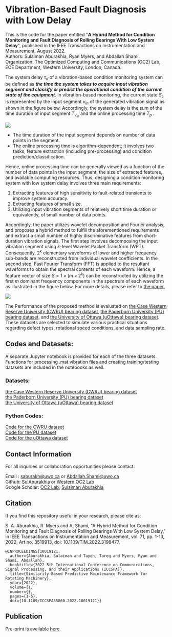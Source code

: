 # Vibration-Based Fault Diagnosis with Low Delay

This is the code for the paper entitled "**A Hybrid Method for Condition Monitoring and Fault Diagnosis of Rolling Bearings With Low System Delay**", published in the IEEE Transactions on Instrumentation and Measurement, August 2022. <br>
Authors: Sulaiman Aburakhia, Ryan Myers, and Abdallah Shami. <br>
Organization: The Optimized Computing and Communications (OC2) Lab, ECE Department, Western University, London, Canada. <br>

The system delay $\tau_d$ of a vibration-based condition monitoring system can be defined as ***the time the system takes to acquire input vibration segment and classify or predict the operational condition of the current state of the equipment***. In vibration-based monitoring, the current state $S_c$ is represented by the input segment $v_{in}$ of the generated vibration signal as shown in the figure below. Accordingly, the system delay is the sum of the time duration of input segment $T_{v_{in}}$ and the online processing time $T_p$ . 


<p float>
<img src="https://github.com/Western-OC2-Lab/Vibration-Based-Fault-Diagnosis-with-Low-Delay/blob/main/Figure_01.png"/> 
</p>


<ul>
<li>The time duration of the input segment depends on number of data points in the segment. 
<li>The online processing time is algorithm-dependent; it involves two tasks, feature extraction (including pre-processing) and condition prediction/classification. <br>
</ul>
Hence, online processing time can be generally viewed as a function of the number of data points in the input segment, the size of extracted features, and available computing resources. Thus, designing a condition monitoring system with low system delay involves three main requirements: <br>

<ol>
  <li>Extracting features of high sensitivity to fault-related transients to improve system accuracy.</li>
  <li>Extracting features of small size.</li>
  <li>Utilizing input vibration segments of relatively short time duration or equivalently, of small number of data points.</li>
</ol>

Accordingly, the paper utilizes wavelet decomposition and Fourier analysis, and proposes a hybrid method to fulfill the aforementioned requirements and extract a small number of highly discriminative features from short-duration vibration signals. The first step involves decomposing the input vibration segment using $k$-level Wavelet Packet Transform (WPT). Consequently, $2^k$ elementary waveforms of lower and higher frequency sub-bands are reconstructed from individual wavelet coefficients.
In the second step, Fast Fourier Transform (FFT) is applied to the resultant waveforms to obtain the spectral contents of each waveform. Hence, a
feature vector of size $S=1×(m×2^k)$ can be reconstructed by utilizing the first $m$ dominant frequency components in the spectrum of each waveform as illustrated in the figure below. For more details, please refer to [the paper.](https://ieeexplore.ieee.org/document/9855510)<bR>
  
<p>
<img src="https://github.com/Western-OC2-Lab/Vibration-Based-Fault-Diagnosis-with-Low-Delay/blob/main/Figure_02.png"/> 
</p>  
  
The Performance of the proposed method is evaluated on [the Case Western Reserve University (CWRU) bearing dataset](https://engineering.case.edu/bearingdatacenter),  [the Paderborn University (PU) bearing dataset](https://mb.uni-paderborn.de/en/kat/main-research/datacenter/bearing-datacenter/data-sets-and-download), and
[the University of Ottawa (uOttawa) bearing dataset](https://data.mendeley.com/datasets/v43hmbwxpm/2). These datasets are selected to simulate various practical situations regarding defect types, rotational speed conditions, and data sampling rate. <br>

## Codes and Datasets:

A separate Jupyter notebook is provided for each of the three datasets. Functions for processing .mat vibration files and creating training/testing datasets are included in the notebooks as well.<br>

### Datasets:<br>
[the Case Western Reserve University (CWRU) bearing dataset](https://engineering.case.edu/bearingdatacenter)<br>
[the Paderborn University (PU) bearing dataset](https://mb.uni-paderborn.de/en/kat/main-research/datacenter/bearing-datacenter/data-sets-and-download)<br>
[the University of Ottawa (uOttawa) bearing dataset](https://data.mendeley.com/datasets/v43hmbwxpm/2)<br>

### Python Codes:<br>
[Code for the CWRU dataset](https://github.com/Western-OC2-Lab/Vibration-Based-Fault-Diagnosis-with-Low-Delay/blob/main/Code_CWRU_Dataset.ipynb)<br>
[Code for the PU dataset](https://github.com/Western-OC2-Lab/Vibration-Based-Fault-Diagnosis-with-Low-Delay/blob/main/Code_PU_Dataset.ipynb)<br>
[Code for the uOttawa dataset](https://github.com/Western-OC2-Lab/Vibration-Based-Fault-Diagnosis-with-Low-Delay/blob/main/Code_uOttawa_Dataset.ipynb)<br>




## Contact Information
For all inquiries or collaboration opportunities please contact: <br>

Email : saburakh@uwo.ca or Abdallah.Shami@uwo.ca <br>
Github: [SulAburakhia](https://github.com/SulAburakhia) or [Western OC2 Lab](https://github.com/Western-OC2-Lab) <br>
Google Scholar: [OC2 Lab](https://scholar.google.com.eg/citations?user=oiebNboAAAAJ&hl=en); [Sulaiman Aburakhia](https://scholar.google.com/citations?user=8x-pPSYAAAAJ&hl=en)




## Citation

If you find this repository useful in your research, please cite as:

S. A. Aburakhia, R. Myers and A. Shami, "A Hybrid Method for Condition Monitoring and Fault Diagnosis of Rolling Bearings With Low System Delay," in IEEE Transactions on Instrumentation and Measurement, vol. 71, pp. 1-13, 2022, Art no. 3519913, doi: 10.1109/TIM.2022.3198477.

```
@INPROCEEDINGS{10019121,
  author={Aburakhia, Sulaiman and Tayeh, Tareq and Myers, Ryan and Shami, Abdallah},
  booktitle={2022 5th International Conference on Communications, Signal Processing, and their Applications (ICCSPA)}, 
  title={Similarity-Based Predictive Maintenance Framework for Rotating Machinery}, 
  year={2022},
  volume={},
  number={},
  pages={1-6},
  doi={10.1109/ICCSPA55860.2022.10019121}}
```



## Publication

Pre-print is available [here](https://arxiv.org/abs/2208.06051). <br>

